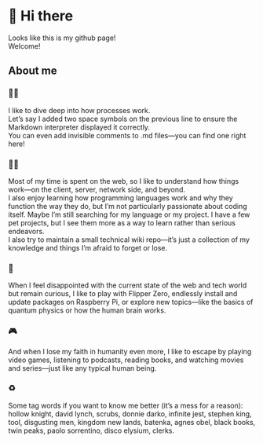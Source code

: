 # 👋 Hi there

Looks like this is my github page! \
Welcome!  

## About me

### 🧑‍🔧

I like to dive deep into how processes work.  
Let’s say I added two space symbols on the previous line to ensure the Markdown interpreter displayed it correctly.  
You can even add invisible comments to .md files—you can find one right here! <!-- Wow, Hello! That was easy 🤪 -->

### 🧑‍💻

Most of my time is spent on the web, so I like to understand how things work—on the client, server, network side, and beyond.  
I also enjoy learning how programming languages work and why they function the way they do, but I’m not particularly passionate about coding itself. Maybe I’m still searching for my language or my project. 
I have a few pet projects, but I see them more as a way to learn rather than serious endeavors.  
I also try to maintain a small technical wiki repo—it’s just a collection of my knowledge and things I’m afraid to forget or lose.

### 🔬

When I feel disappointed with the current state of the web and tech world but remain curious, I like to play with Flipper Zero, endlessly install and update packages on Raspberry Pi, or explore new topics—like the basics of quantum physics or how the human brain works.

### 🎮

And when I lose my faith in humanity even more, I like to escape by playing video games, listening to podcasts, reading books, and watching movies and series—just like any typical human being.

### ♻️

Some tag words if you want to know me better (it’s a mess for a reason): hollow knight, david lynch, scrubs, donnie darko, infinite jest, stephen king, tool, disgusting men, kingdom new lands, batenka, agnes obel, black books, twin peaks, paolo sorrentino, disco elysium, clerks.
